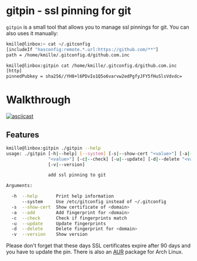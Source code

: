 # gitpin - ssl pinning for git

`gitpin` is a small tool that allows you to manage ssl pinnings for git. You can also uses it manually:

```bash
kmille@linbox:~ cat ~/.gitconfig
[includeIf "hasconfig:remote.*.url:https://github.com/**"]
path = /home/kmille/.gitconfig.d/github.com.inc

kmille@linbox:gitpin cat /home/kmille/.gitconfig.d/github.com.inc
[http]
pinnedPubkey = sha256//YH8+l6PDvIo1Q5o6varvw2edPgfyJFY5fHuSlsVdvdc=
```

# Walkthrough

[![asciicast](https://asciinema.org/a/568856.svg)](https://asciinema.org/a/568856)

## Features

```bash
kmille@linbox:gitpin ./gitpin --help         
usage: ./gitpin [-h|--help] [--system] [-s|--show-cert "<value>"] [-a|--add
                "<value>"] [-c|--check] [-u|--update] [-d|--delete "<value>"]
                [-v|--version]

                add ssl pinning to git

Arguments:

  -h  --help       Print help information
      --system     Use /etc/gitconfig instead of ~/.gitconfig
  -s  --show-cert  Show certificate of <domain>
  -a  --add        Add fingerprint for <domain>
  -c  --check      Check if fingerprints match
  -u  --update     Update fingerprints
  -d  --delete     Delete fingerprint for <domain>
  -v  --version    Show version
```

Please don't forget that these days SSL certificates expire after 90 days and you have to update the pin. There is also an [AUR](https://aur.archlinux.org/packages/gitpin) package for Arch Linux.
